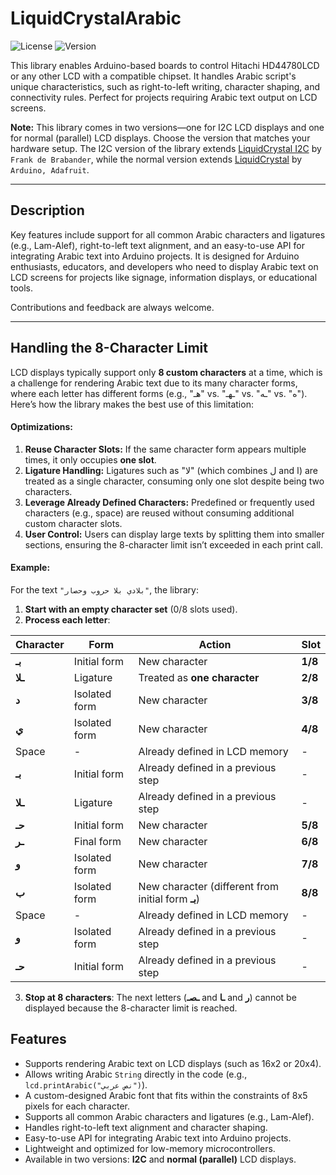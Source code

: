 # LiquidCrystalArabic

![License](https://img.shields.io/badge/license-MIT-blue.svg)
![Version](https://img.shields.io/badge/version-1.0.0-green.svg)

This library enables Arduino-based boards to control Hitachi HD44780LCD or any other LCD with a compatible chipset. It handles Arabic script's unique characteristics, such as right-to-left writing, character shaping, and connectivity rules. Perfect for projects requiring Arabic text output on LCD screens.

**Note:** This library comes in two versions—one for I2C LCD displays and one for normal (parallel) LCD displays. Choose the version that matches your hardware setup. The I2C version of the library extends [LiquidCrystal I2C](https://docs.arduino.cc/libraries/liquidcrystal-i2c) by `Frank de Brabander`, while the normal version extends  [LiquidCrystal](https://docs.arduino.cc/libraries/liquidcrystal) by `Arduino, Adafruit`.

---

## Description

Key features include support for all common Arabic characters and ligatures (e.g., Lam-Alef), right-to-left text alignment, and an easy-to-use API for integrating Arabic text into Arduino projects. It is designed for Arduino enthusiasts, educators, and developers who need to display Arabic text on LCD screens for projects like signage, information displays, or educational tools.

Contributions and feedback are always welcome.

---

## Handling the 8-Character Limit

LCD displays typically support only **8 custom characters** at a time, which is a challenge for rendering Arabic text due to its many character forms, where each letter has different forms (e.g., "هـ" vs. "ـهـ" vs. "ـه" vs. "ه"). Here’s how the library makes the best use of this limitation:

#### Optimizations:
1. **Reuse Character Slots:** If the same character form appears multiple times, it only occupies **one slot**.
2. **Ligature Handling:** Ligatures such as "لا" (which combines ل and ا) are treated as a single character, consuming only one slot despite being two characters.
3. **Leverage Already Defined Characters:** Predefined or frequently used characters (e.g., space) are reused without consuming additional custom character slots.
4. **User Control:** Users can display large texts by splitting them into smaller sections, ensuring the 8-character limit isn’t exceeded in each print call.

#### Example:
For the text `"بلادي بلا حروب وحصار"`, the library:
1. **Start with an empty character set** (0/8 slots used).
2. **Process each letter**:

| **Character**       | **Form**          | **Action**                                      | **Slot** |
|---------------------|-------------------|------------------------------------------------|----------|
| **بـ**              | Initial form      | New character                                   | **1/8**  |
| **ـلا**             | Ligature          | Treated as **one character**                   | **2/8**  |
| **د**               | Isolated form     | New character                                   | **3/8**  |
| **ي**               | Isolated form     | New character                                   | **4/8**  |
| Space               | -                 | Already defined in LCD memory                  | -        |
| **بـ**              | Initial form      | Already defined in a previous step             | -        |
| **ـلا**             | Ligature          | Already defined in a previous step             | -        |
| **حـ**              | Initial form      | New character                                   | **5/8**  |
| **ـر**              | Final form        | New character                                   | **6/8**  |
| **و**               | Isolated form     | New character                                   | **7/8**  |
| **ب**               | Isolated form     | New character (different from initial form **بـ**)| **8/8**  |
| Space               | -                 | Already defined in LCD memory                  | -        |
| **و**               | Isolated form     | Already defined in a previous step             | -        |
| **حـ**              | Initial form      | Already defined in a previous step             | -        |

3. **Stop at 8 characters**: The next letters (**ـصـ** and **ـا** and **ر**) cannot be displayed because the 8-character limit is reached.

## Features

- Supports rendering Arabic text on LCD displays (such as 16x2 or 20x4).
- Allows writing Arabic `String` directly in the code (e.g., ```lcd.printArabic("نص عربي")```).
- A custom-designed Arabic font that fits within the constraints of 8x5 pixels for each character.
- Supports all common Arabic characters and ligatures (e.g., Lam-Alef).
- Handles right-to-left text alignment and character shaping.
- Easy-to-use API for integrating Arabic text into Arduino projects.
- Lightweight and optimized for low-memory microcontrollers.
- Available in two versions: **I2C** and **normal (parallel)** LCD displays.
